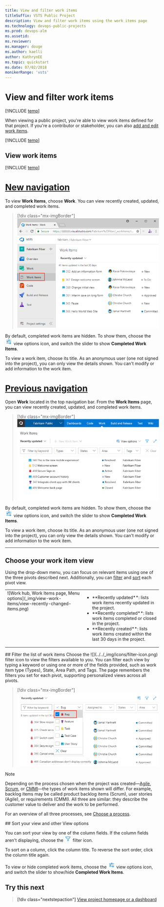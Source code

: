 ```yaml
---
title: View and filter work items 
titleSuffix: VSTS Public Project
description: View and filter work items using the work items page       
ms.technology: devops-public-projects
ms.prod: devops-alm
ms.assetid:
ms.reviewer: 
ms.manager: douge
ms.author: kaelli
author: KathrynEE
ms.topic: quickstart
ms.date: 07/02/2018
monikerRange: 'vsts'
---
```



# View and filter work items  

[!INCLUDE [temp](_shared/version-public-projects.md)]   

When viewing a public project, you're able to view work items defined for that project. If you're a contributor or stakeholder, you can also [add and edit work items](../../work/work-items/view-add-work-items.md).  

[!INCLUDE [temp](_shared/anon-user.md)]   

## View work items 

[!INCLUDE [temp](_shared/navigation.md)] 


# [New navigation](#tab/new-nav)

To view **Work Items**, choose **Work**. You can view recently created, updated, and completed work items.  

> [!div class="mx-imgBorder"]
![Work hub, Work Items page ](_img/view-work-items/open-work-items-vert-brn.png)

By default, completed work items are hidden. To show them, choose the ![](../../_img/icons/view-options-icon.png) view options icon, and switch the slider to show **Completed Work Items**.
  
To view a work item, choose its title. As an anonymous user (one not signed into the project), you can only view the details shown. You can't modify or add information to the work item. 


# [Previous navigation](#tab/previous-nav)

Open **Work** located in the top navigation bar. From the **Work Items** page, you can view recently created, updated, and completed work items.  

> [!div class="mx-imgBorder"]
![Work hub, Work Items page ](_img/view-work-items/view-recently-updated-work-items.png)

By default, completed work items are hidden. To show them, choose the ![](../../_img/icons/view-options-icon.png) view options icon, and switch the slider to show **Completed Work Items**.
  
To view a work item, choose its title. As an anonymous user (one not signed into the project), you can only view the details shown. You can't modify or add information to the work item. 


---

## Choose your work item view

Using the drop-down menu, you can focus on relevant items using one of the three pivots described next. Additionally, you can [filter](#filter) and [sort](#sort) each pivot view.  

<table>
<tbody valign="top">
<tr>
<td>
![Work hub, Work Items page, Menu options](_img/view-work-items/view-recently-changed-items.png)
</td>
<td>
<ul>
<li>**Recently updated**: lists work items recently updated in the project. </li>
<li>**Recently completed**: lists work items completed or closed in the project.</li>
<li>**Recently created**: lists work items created within the last 30 days in the project.</li>
</ul>
</td>
</tr>
</tbody>
</table>



<a id="filter" />
## Filter the list of work items
Choose the ![](../../_img/icons/filter-icon.png) filter icon to view the filters available to you. You can filter each view by typing a keyword or using one or more of the fields provided, such as work item type (Types), State, Area Path, and Tags. The page remembers the filters you set for each pivot, supporting personalized views across all pivots.  

> [!div class="mx-imgBorder"]
![Work hub, Work Items page ](_img/view-work-items/filter-bug.png)

> [!NOTE]  
> Depending on the process chosen when the project was created&mdash;[Agile](../../work/work-items/guidance/agile-process-workflow.md), [Scrum](../../work/work-items/guidance/scrum-process-workflow.md), or [CMMI](../../work/work-items/guidance/cmmi-process-workflow.md)&mdash;the types of work items shown will differ. For example, backlog items may be called product backlog items (Scrum), user stories (Agile), or requirements (CMMI). All three are similar: they describe the customer value to deliver and the work to be performed.
>
> For an overview of all three processes, see [Choose a process](../../work/work-items/guidance/choose-process.md).


<a id="sort" />
## Sort your view and other View options 

You can sort your view by one of the column fields. If the column fields aren't displaying, choose the ![](../../_img/icons/filter-icon.png) filter icon. 

To sort on a column, click the column title. To reverse the sort order, click the column title again. 

To view or hide completed work items, choose the ![](../../_img/icons/view-options-icon.png) view options icon, and switch the slider to show/hide **Completed Work Items**. 


## Try this next

> [!div class="nextstepaction"]
> [View project homepage or a dashboard](view-project-dashboard-public.md) 



